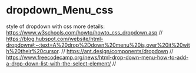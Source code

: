 # dropdown_Menu_css
style of dropdown with css
more details:
https://www.w3schools.com/howto/howto_css_dropdown.asp //
https://blog.hubspot.com/website/html-dropdown#:~:text=A%20drop%2Ddown%20menu%20is,over%20it%20with%20their%20cursor. //
https://ant.design/components/dropdown //
https://www.freecodecamp.org/news/html-drop-down-menu-how-to-add-a-drop-down-list-with-the-select-element/ //
